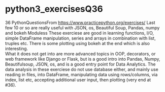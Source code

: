 # python3_exercisesQ36
36 PythonQuestionsFrom https://www.practicepython.org/exercises/  Last few 10 or so are really useful with JSON, os, Beautiful Soup, Pandas, numpy and bokeh Moduless 
These exerciese are good in learning functions, I/O, simple DataFrame manipulation, series and arrays in combination with list, truples etc. 
There is some plotting using bokeh at the end which is also interesting.  
What it does not get into are more advanced topics in OOP, decorators, or web framework like Django or Flask, but is a good intro into
Pandas, Numpy, Beautifulsoup, JSON, os, and is a good entry point for Data Analytics.   The data analysis in these exerciese do not use
database either, and mainly use reading in files, into DataFrame, manipulating data using rows/columns, via index, list etc, accepting
additional user input, then plotting (very end at #36).  
